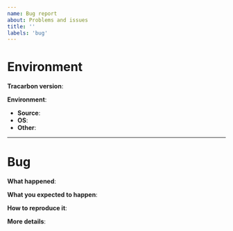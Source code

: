 ```yaml
---
name: Bug report
about: Problems and issues
title: ''
labels: 'bug'
---
```

# Environment

**Tracarbon version**:


**Environment**:
- **Source**:
- **OS**:
- **Other**:

***
# Bug

**What happened**:

**What you expected to happen**:

**How to reproduce it**:

**More details**:
